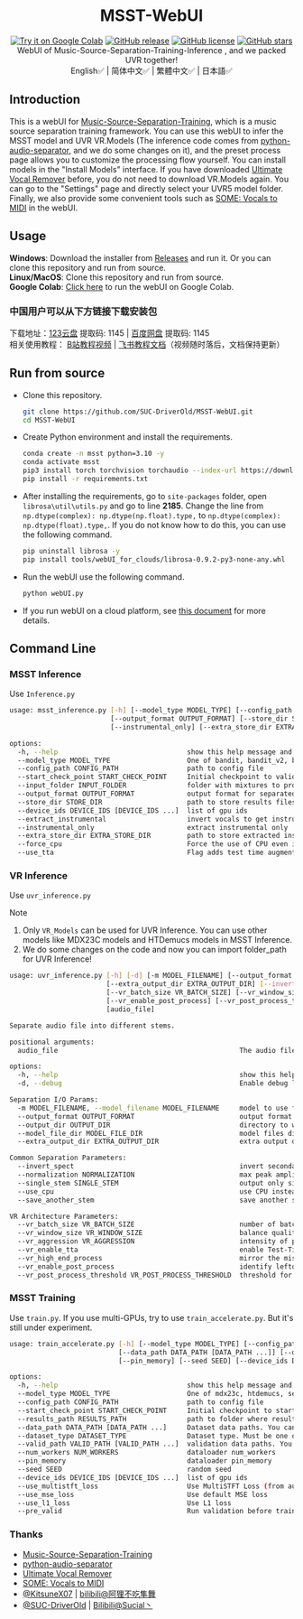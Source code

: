 <div align="center">

# MSST-WebUI
[![Try it on Google Colab](https://colab.research.google.com/assets/colab-badge.svg)](https://colab.research.google.com/github/SUC-DriverOld/MSST-WebUI/blob/main/webUI_for_colab.ipynb)
[![GitHub release](https://img.shields.io/github/v/release/SUC-DriverOld/MSST-WebUI)](https://github.com/SUC-DriverOld/MSST-WebUI/releases/latest)
[![GitHub license](https://img.shields.io/github/license/SUC-DriverOld/MSST-WebUI)](https://github.com/SUC-DriverOld/MSST-WebUI/blob/main/LICENSE)
[![GitHub stars](https://img.shields.io/github/stars/SUC-DriverOld/MSST-WebUI)](https://github.com/SUC-DriverOld/MSST-WebUI/stargazers)<br>
WebUI of Music-Source-Separation-Training-Inference , and we packed UVR together!<br>
English✅ | 简体中文✅ | 繁體中文✅ | 日本語✅
</div>

## Introduction

This is a webUI for [Music-Source-Separation-Training](https://github.com/ZFTurbo/Music-Source-Separation-Training), which is a music source separation training framework. You can use this webUI to infer the MSST model and UVR VR.Models (The inference code comes from [python-audio-separator](https://github.com/nomadkaraoke/python-audio-separator), and we do some changes on it), and the preset process page allows you to customize the processing flow yourself. You can install models in the "Install Models" interface. If you have downloaded [Ultimate Vocal Remover](https://github.com/Anjok07/ultimatevocalremovergui) before, you do not need to download VR.Models again. You can go to the "Settings" page and directly select your UVR5 model folder. Finally, we also provide some convenient tools such as [SOME: Vocals to MIDI](https://github.com/openvpi/SOME/) in the webUI.

## Usage

**Windows**: Download the installer from [Releases](https://github.com/SUC-DriverOld/MSST-WebUI/releases) and run it. Or you can clone this repository and run from source.<br>
**Linux/MacOS**: Clone this repository and run from source.<br>
**Google Colab**: [Click here](https://colab.research.google.com/github/SUC-DriverOld/MSST-WebUI/blob/main/webUI_for_colab.ipynb) to run the webUI on Google Colab.

### 中国用户可以从下方链接下载安装包

下载地址：[123云盘](https://www.123pan.com/s/1bmETd-AefWh.html) 提取码: 1145 | [百度网盘](https://pan.baidu.com/s/1uzYHSpMJ1nZVjRpIXIFF_Q?pwd=1145) 提取码: 1145<br>
相关使用教程： [B站教程视频](https://www.bilibili.com/video/BV18m42137rm) | [飞书教程文档](https://r1kc63iz15l.feishu.cn/wiki/JSp3wk7zuinvIXkIqSUcCXY1nKc)（视频随时落后，文档保持更新）

## Run from source

- Clone this repository.

  ```bash
  git clone https://github.com/SUC-DriverOld/MSST-WebUI.git
  cd MSST-WebUI
  ```

- Create Python environment and install the requirements.

  ```bash
  conda create -n msst python=3.10 -y
  conda activate msst
  pip3 install torch torchvision torchaudio --index-url https://download.pytorch.org/whl/cu121
  pip install -r requirements.txt
  ```
- After installing the requirements, go to `site-packages` folder, open `librosa\util\utils.py` and go to line **2185**. Change the line from `np.dtype(complex): np.dtype(np.float).type,` to `np.dtype(complex): np.dtype(float).type,`. If you do not know how to do this, you can use the following command.

  ```bash
  pip uninstall librosa -y
  pip install tools/webUI_for_clouds/librosa-0.9.2-py3-none-any.whl
  ```

- Run the webUI use the following command.

  ```bash
  python webUI.py
  ```

- If you run webUI on a cloud platform, see [this document](tools/webUI_for_clouds/README.md) for more details.

## Command Line

### MSST Inference

Use `Inference.py`

```bash
usage: msst_inference.py [-h] [--model_type MODEL_TYPE] [--config_path CONFIG_PATH] [--start_check_point START_CHECK_POINT] [--input_folder INPUT_FOLDER]
                         [--output_format OUTPUT_FORMAT] [--store_dir STORE_DIR] [--device_ids DEVICE_IDS [DEVICE_IDS ...]] [--extract_instrumental]
                         [--instrumental_only] [--extra_store_dir EXTRA_STORE_DIR] [--force_cpu] [--use_tta]

options:
  -h, --help                                show this help message and exit
  --model_type MODEL_TYPE                   One of bandit, bandit_v2, bs_roformer, htdemucs, mdx23c, mel_band_roformer, scnet, scnet_unofficial, segm_models, swin_upernet, torchseg
  --config_path CONFIG_PATH                 path to config file
  --start_check_point START_CHECK_POINT     Initial checkpoint to valid weights
  --input_folder INPUT_FOLDER               folder with mixtures to process
  --output_format OUTPUT_FORMAT             output format for separated files, one of wav, flac, mp3
  --store_dir STORE_DIR                     path to store results files
  --device_ids DEVICE_IDS [DEVICE_IDS ...]  list of gpu ids
  --extract_instrumental                    invert vocals to get instrumental if provided
  --instrumental_only                       extract instrumental only
  --extra_store_dir EXTRA_STORE_DIR         path to store extracted instrumental. If not provided, store_dir will be used
  --force_cpu                               Force the use of CPU even if CUDA is available
  --use_tta                                 Flag adds test time augmentation during inference (polarity and channel inverse). While this triples the runtime, it reduces noise and slightly improves prediction quality.
```

### VR Inference

Use `uvr_inference.py`

> [!NOTE]
> 1. Only `VR_Models` can be used for UVR Inference. You can use other models like MDX23C models and HTDemucs models in MSST Inference.<br>
> 2. We do some changes on the code and now you can import folder_path for UVR Inference!

```bash
usage: uvr_inference.py [-h] [-d] [-m MODEL_FILENAME] [--output_format OUTPUT_FORMAT] [--output_dir OUTPUT_DIR] [--model_file_dir MODEL_FILE_DIR]
                        [--extra_output_dir EXTRA_OUTPUT_DIR] [--invert_spect] [--normalization NORMALIZATION] [--single_stem SINGLE_STEM] [--use_cpu] [--save_another_stem]
                        [--vr_batch_size VR_BATCH_SIZE] [--vr_window_size VR_WINDOW_SIZE] [--vr_aggression VR_AGGRESSION] [--vr_enable_tta] [--vr_high_end_process]
                        [--vr_enable_post_process] [--vr_post_process_threshold VR_POST_PROCESS_THRESHOLD]
                        [audio_file]

Separate audio file into different stems.

positional arguments:
  audio_file                                             The audio file path to separate, in any common format. You can input file path or file folder path

options:
  -h, --help                                             show this help message and exit
  -d, --debug                                            Enable debug logging, equivalent to --log_level=debug.

Separation I/O Params:
  -m MODEL_FILENAME, --model_filename MODEL_FILENAME     model to use for separation (default: 1_HP-UVR.pth). Example: -m 2_HP-UVR.pth
  --output_format OUTPUT_FORMAT                          output format for separated files, any common format (default: FLAC). Example: --output_format=MP3
  --output_dir OUTPUT_DIR                                directory to write output files (default: <current dir>). Example: --output_dir=/app/separated
  --model_file_dir MODEL_FILE_DIR                        model files directory (default: pretrain/VR_Models). Example: --model_file_dir=/app/models
  --extra_output_dir EXTRA_OUTPUT_DIR                    extra output directory for saving another stem. If not provided, output_dir will be used. Example: --extra_output_dir=/app/extra_output

Common Separation Parameters:
  --invert_spect                                         invert secondary stem using spectogram (default: False). Example: --invert_spect
  --normalization NORMALIZATION                          max peak amplitude to normalize input and output audio to (default: 0.9). Example: --normalization=0.7
  --single_stem SINGLE_STEM                              output only single stem, e.g. Instrumental, Vocals, Drums, Bass, Guitar, Piano, Other. Example: --single_stem=Instrumental   
  --use_cpu                                              use CPU instead of GPU for inference
  --save_another_stem                                    save another stem when using flow inference (default: False). Example: --save_another_stem

VR Architecture Parameters:
  --vr_batch_size VR_BATCH_SIZE                          number of batches to process at a time. higher = more RAM, slightly faster processing (default: 4). Example: --vr_batch_size=16
  --vr_window_size VR_WINDOW_SIZE                        balance quality and speed. 1024 = fast but lower, 320 = slower but better quality. (default: 512). Example: --vr_window_size=320
  --vr_aggression VR_AGGRESSION                          intensity of primary stem extraction, -100 - 100. typically 5 for vocals & instrumentals (default: 5). Example: --vr_aggression=2
  --vr_enable_tta                                        enable Test-Time-Augmentation; slow but improves quality (default: False). Example: --vr_enable_tta
  --vr_high_end_process                                  mirror the missing frequency range of the output (default: False). Example: --vr_high_end_process
  --vr_enable_post_process                               identify leftover artifacts within vocal output; may improve separation for some songs (default: False). Example: --vr_enable_post_process
  --vr_post_process_threshold VR_POST_PROCESS_THRESHOLD  threshold for post_process feature: 0.1-0.3 (default: 0.2). Example: --vr_post_process_threshold=0.1
```

### MSST Training

Use `train.py`. If you use multi-GPUs, try to use `train_accelerate.py`. But it's still under experiment.

```bash
usage: train_accelerate.py [-h] [--model_type MODEL_TYPE] [--config_path CONFIG_PATH] [--start_check_point START_CHECK_POINT] [--results_path RESULTS_PATH]
                           [--data_path DATA_PATH [DATA_PATH ...]] [--dataset_type DATASET_TYPE] [--valid_path VALID_PATH [VALID_PATH ...]] [--num_workers NUM_WORKERS]
                           [--pin_memory] [--seed SEED] [--device_ids DEVICE_IDS [DEVICE_IDS ...]] [--use_multistft_loss] [--use_mse_loss] [--use_l1_loss] [--pre_valid]

options:
  -h, --help                                show this help message and exit
  --model_type MODEL_TYPE                   One of mdx23c, htdemucs, segm_models, mel_band_roformer, bs_roformer, swin_upernet, bandit
  --config_path CONFIG_PATH                 path to config file
  --start_check_point START_CHECK_POINT     Initial checkpoint to start training
  --results_path RESULTS_PATH               path to folder where results will be stored (weights, metadata)
  --data_path DATA_PATH [DATA_PATH ...]     Dataset data paths. You can provide several folders.
  --dataset_type DATASET_TYPE               Dataset type. Must be one of: 1, 2, 3 or 4. Details here: https://github.com/ZFTurbo/Music-Source-Separation-Training/blob/main/docs/dataset_types.md
  --valid_path VALID_PATH [VALID_PATH ...]  validation data paths. You can provide several folders.
  --num_workers NUM_WORKERS                 dataloader num_workers
  --pin_memory                              dataloader pin_memory
  --seed SEED                               random seed
  --device_ids DEVICE_IDS [DEVICE_IDS ...]  list of gpu ids
  --use_multistft_loss                      Use MultiSTFT Loss (from auraloss package)
  --use_mse_loss                            Use default MSE loss
  --use_l1_loss                             Use L1 loss
  --pre_valid                               Run validation before training
```

### Thanks

- [Music-Source-Separation-Training](https://github.com/ZFTurbo/Music-Source-Separation-Training)
- [python-audio-separator](https://github.com/nomadkaraoke/python-audio-separator)
- [Ultimate Vocal Remover](https://github.com/Anjok07/ultimatevocalremovergui)
- [SOME: Vocals to MIDI](https://github.com/openvpi/SOME/)
- [@KitsuneX07](https://github.com/KitsuneX07) | [bilibili@阿狸不吃隼舞](https://space.bilibili.com/403335715)
- [@SUC-DriverOld](https://github.com/SUC-DriverOld) | [Bilibili@Sucial丶](https://space.bilibili.com/445022409)
